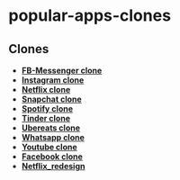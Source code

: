 # popular-apps-clones


## Clones


- **[FB-Messenger clone](https://github.com/hadikachmar3/fb_messenger_clone)**
- **[Instagram clone](https://github.com/hadikachmar3/Instagram_clone)**
- **[Netflix clone](https://github.com/hadikachmar3/netflix_clone)**
- **[Snapchat clone](https://github.com/hadikachmar3/Snapchat_clone)**
- **[Spotify clone](https://github.com/hadikachmar3/spotify_clone)**
- **[Tinder clone](https://github.com/hadikachmar3/tinder_clone)**
- **[Ubereats clone](https://github.com/hadikachmar3/Ubereats_clone)**
- **[Whatsapp clone](https://github.com/hadikachmar3/whatsap_clone)**
- **[Youtube clone](https://github.com/hadikachmar3/youtube_clone)**
- **[Facebook clone](https://github.com/hadikachmar3/facebook_clone)**
- **[Netflix_redesign](https://github.com/hadikachmar3/netflix_redesign)**






